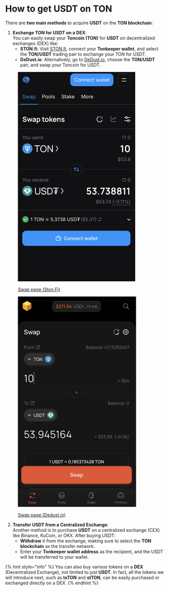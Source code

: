 # How to get USDT on TON

There are **two main methods** to acquire **USDT** on the **TON blockchain**:

1. **Exchange TON for USDT on a DEX**:\
   You can easily swap your **Toncoin (TON)** for **USDT** on decentralized exchanges (DEX) like:
   * **STON.fi**: Visit [STON.fi](https://ston.fi), connect your **Tonkeeper wallet**, and select the **TON/USDT** trading pair to exchange your TON for USDT.
   * **DeDust.io**: Alternatively, go to [DeDust.io](https://dedust.io), choose the **TON/USDT** pair, and swap your Toncoin for USDT.

<figure><img src="../../.gitbook/assets/image.png" alt="" width="372"><figcaption><p><a href="https://app.ston.fi/swap?chartVisible=false&#x26;chartInterval=1w&#x26;ft=TON&#x26;tt=USD%E2%82%AE&#x26;fa=10">Swap page (Ston.Fi)</a></p></figcaption></figure>



<figure><img src="../../.gitbook/assets/image (1).png" alt="" width="375"><figcaption><p><a href="https://dedust.io/swap/TON/USDT?amount=10000000000">Swap page (Dedust.io)</a></p></figcaption></figure>

2. **Transfer USDT from a Centralized Exchange**:\
   Another method is to purchase **USDT** on a centralized exchange (CEX) like Binance, KuCoin, or OKX. After buying USDT:
   * **Withdraw** it from the exchange, making sure to select the **TON blockchain** as the transfer network.
   * Enter your **Tonkeeper wallet address** as the recipient, and the USDT will be transferred to your wallet.

{% hint style="info" %}
You can also buy various tokens on a **DEX** (Decentralized Exchange), not limited to just **USDT**. In fact, all the tokens we will introduce next, such as **tsTON** and **stTON**, can be easily purchased or exchanged directly on a DEX.
{% endhint %}



